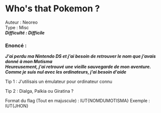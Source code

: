 # Who's that Pokemon ?

Auteur : Neoreo  
Type : Misc  
***Difficulté : Difficile***

### Enoncé : 

***J'ai perdu ma Nintendo DS et j'ai besoin de retrouver le nom que j'avais donné à mon Motisma  
Heureusement, j'ai retrouvé une vieille sauvegarde de mon aventure. Comme je suis nul avec les ordinateurs, j'ai besoin d'aide***

Tip 1 : J'utilisais un émulateur pour ordinateur connu

Tip 2 : Dialga, Palkia ou Giratina ?

Format du flag (Tout en majuscule) : IUT{NOMDUMOTISMA}
Exemple : IUT{JHON}